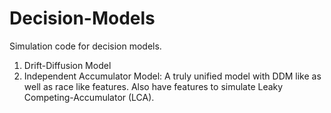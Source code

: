 # Decision-Models

Simulation code for decision models.

1) Drift-Diffusion Model
2) Independent Accumulator Model:
		A truly unified model with DDM like as well as race like features. Also have features to simulate Leaky Competing-Accumulator (LCA). 